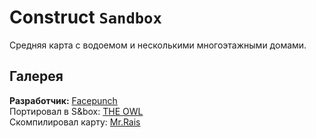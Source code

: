# Сonstruct `Sandbox`
Средняя карта с водоемом и несколькими многоэтажными домами.

## Галерея

**Разработчик:** [Facepunch](https://facepunch.com/)
<br>Портировал в S&box: [THE OWL](https://github.com/redesaile)
<br>Скомпилировал карту: [Mr.Rais](https://github.com/Rais1337)
